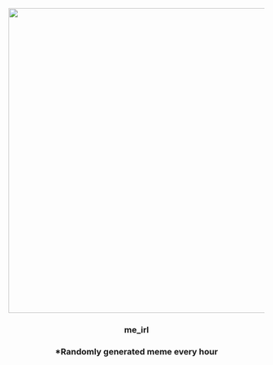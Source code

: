 <p align="center">
        <img src="https://i.redd.it/zn27t4m2aeu91.jpg" width="600" height="600">
        </p>
        <h3 align="center">me_irl</h3>
        <h3 align="center">*Randomly generated meme every hour</h3>
    